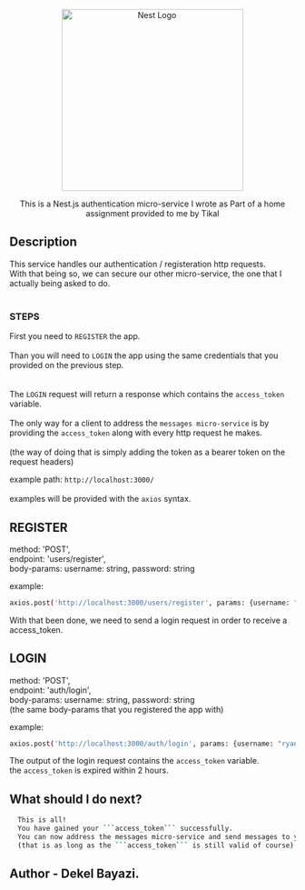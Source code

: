 <p align="center">
  <a href="http://nestjs.com/" target="blank"><img src="https://nestjs.com/img/logo_text.svg" width="320" alt="Nest Logo" /></a>
</p>

[circleci-image]: https://img.shields.io/circleci/build/github/nestjs/nest/master?token=abc123def456
[circleci-url]: https://circleci.com/gh/nestjs/nest

  <p align="center">This is a Nest.js authentication micro-service I wrote as
Part of a home assignment provided to me by Tikal</p>
    <p align="center">

  <!--[![Backers on Open Collective](https://opencollective.com/nest/backers/badge.svg)](https://opencollective.com/nest#backer)
  [![Sponsors on Open Collective](https://opencollective.com/nest/sponsors/badge.svg)](https://opencollective.com/nest#sponsor)-->

## Description

This service handles our authentication / registeration http requests. <br>
With that being so, we can secure our other micro-service, the one that I actually
being asked to do. <br> <br>

### STEPS

First you need to `REGISTER` the app. <br> <br>
Than you will need to `LOGIN` the app using the same credentials that you provided on the previous step. <br> <br>  
 The `LOGIN` request will return a response which contains the `access_token` variable. <br> <br>
The only way for a client to address the `messages micro-service` is by providing
the `access_token` along with every http request he makes. <br> <br>
(the way of doing that is simply adding the token as a bearer token on the request headers)

example path: `http://localhost:3000/` <br> <br>
examples will be provided with the `axios` syntax.

## REGISTER

method: 'POST', <br>
endpoint: 'users/register',<br>
body-params: username: string, password: string <br>

example:

```bash
axios.post('http://localhost:3000/users/register', params: {username: "ryandahl", password: "123456"})
```

With that been done, we need to send a login request in order to receive a access_token.

## LOGIN

method: 'POST', <br>
endpoint: 'auth/login',<br>
body-params: username: string, password: string <br>
(the same body-params that you registered the app with)

example:

```bash
axios.post('http://localhost:3000/auth/login', params: {username: "ryandahl", password: "123456"})
```

The output of the login request contains the `access_token` variable. <br>
the `access_token` is expired within 2 hours.

## What should I do next?

````bash
  This is all!
  You have gained your ```access_token``` successfully.
  You can now address the messages micro-service and send messages to your friends!
  (that is as long as the ```access_token``` is still valid of course).
````

## Author - Dekel Bayazi.
